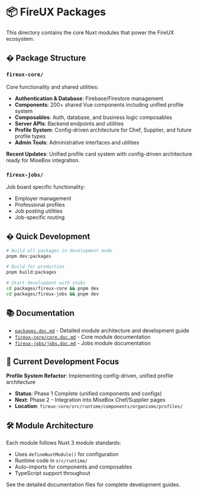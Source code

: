 # 📦 FireUX Packages

This directory contains the core Nuxt modules that power the FireUX ecosystem.

## � Package Structure

### `fireux-core/`

Core functionality and shared utilities:

- **Authentication & Database**: Firebase/Firestore management
- **Components**: 200+ shared Vue components including unified profile system
- **Composables**: Auth, database, and business logic composables
- **Server APIs**: Backend endpoints and utilities
- **Profile System**: Config-driven architecture for Chef, Supplier, and future profile types
- **Admin Tools**: Administrative interfaces and utilities

**Recent Updates**: Unified profile card system with config-driven architecture ready for MiseBox integration.

### `fireux-jobs/`

Job board specific functionality:

- Employer management
- Professional profiles
- Job posting utilities
- Job-specific routing

## � Quick Development

```bash
# Build all packages in development mode
pnpm dev:packages

# Build for production
pnpm build:packages

# Start development with stubs
cd packages/fireux-core && pnpm dev
cd packages/fireux-jobs && pnpm dev
```

## 📚 Documentation

- [`packages.doc.md`](./packages.doc.md) - Detailed module architecture and development guide
- [`fireux-core/core.doc.md`](./fireux-core/core.doc.md) - Core module documentation
- [`fireux-jobs/jobs.doc.md`](./fireux-jobs/jobs.doc.md) - Jobs module documentation

## 🚀 Current Development Focus

**Profile System Refactor**: Implementing config-driven, unified profile architecture

- **Status**: Phase 1 Complete (unified components and configs)
- **Next**: Phase 2 - Integration into MiseBox Chef/Supplier pages
- **Location**: `fireux-core/src/runtime/components/organisms/profiles/`

## 🛠️ Module Architecture

Each module follows Nuxt 3 module standards:

- Uses `defineNuxtModule()` for configuration
- Runtime code in `src/runtime/`
- Auto-imports for components and composables
- TypeScript support throughout

See the detailed documentation files for complete development guides.
